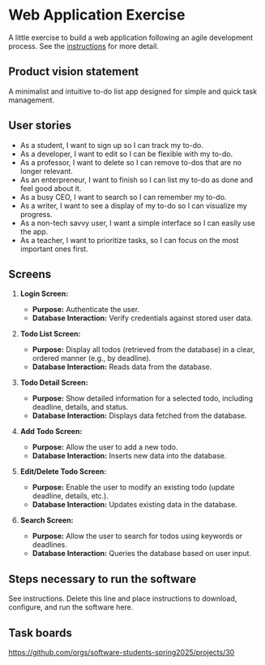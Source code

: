# Web Application Exercise

A little exercise to build a web application following an agile development process. See the [instructions](instructions.md) for more detail.

## Product vision statement

A minimalist and intuitive to-do list app designed for simple and quick task management.

## User stories

- As a student, I want to sign up so I can track my to-do.
- As a developer, I want to edit so I can be flexible with my to-do.
- As a professor, I want to delete so I can remove to-dos that are no longer relevant.
- As an enterpreneur, I want to finish so I can list my to-do as done and feel good about it.
- As a busy CEO, I want to search so I can remember my to-do.
- As a writer, I want to see a display of my to-do so I can visualize my progress.
- As a non-tech savvy user, I want a simple interface so I can easily use the app.
- As a teacher, I want to prioritize tasks, so I can focus on the most important ones first.

## Screens

1. **Login Screen:**

   - **Purpose:** Authenticate the user.
   - **Database Interaction:** Verify credentials against stored user data.

2. **Todo List Screen:**

   - **Purpose:** Display all todos (retrieved from the database) in a clear, ordered manner (e.g., by deadline).
   - **Database Interaction:** Reads data from the database.

3. **Todo Detail Screen:**

   - **Purpose:** Show detailed information for a selected todo, including deadline, details, and status.
   - **Database Interaction:** Displays data fetched from the database.

4. **Add Todo Screen:**

   - **Purpose:** Allow the user to add a new todo.
   - **Database Interaction:** Inserts new data into the database.

5. **Edit/Delete Todo Screen:**

   - **Purpose:** Enable the user to modify an existing todo (update deadline, details, etc.).
   - **Database Interaction:** Updates existing data in the database.

6. **Search Screen:**
   - **Purpose:** Allow the user to search for todos using keywords or deadlines.
   - **Database Interaction:** Queries the database based on user input.

## Steps necessary to run the software

See instructions. Delete this line and place instructions to download, configure, and run the software here.

## Task boards

<https://github.com/orgs/software-students-spring2025/projects/30>

